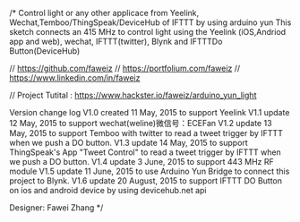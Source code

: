 /*
 Control light or any other applicace from Yeelink, Wechat,Temboo/ThingSpeak/DeviceHub of IFTTT by using arduino yun
 This sketch connects an 415 MHz to control light using the Yeelink (iOS,Andriod app and web), wechat, IFTTT(twitter), Blynk and IFTTTDo Button(DeviceHub)
 
 // https://github.com/faweiz
 // https://portfolium.com/faweiz
 // https://www.linkedin.com/in/faweiz
 
 // Project Tutital : https://www.hackster.io/faweiz/arduino_yun_light
 
 Version change log
 V1.0 created 11 May, 2015 to support Yeelink
 V1.1 update  12 May, 2015 to support wechat(weline)微信号：ECEFan
 V1.2 update  13 May, 2015 to support Temboo with twitter to read a tweet trigger by IFTTT when we push a DO button. 
 V1.3 update  14 May, 2015 to support ThingSpeak's App "Tweet Control" to read a tweet trigger by IFTTT when we push a DO button. 
 V1.4 update   3 June, 2015 to support 443 MHz RF module
 V1.5 update  11 June, 2015 to use Arduino Yun Bridge to connect this project to Blynk.
 V1.6 update  20 August, 2015 to support IFTTT DO Button on ios and android device by using devicehub.net api
 
 Designer: Fawei Zhang 
 */
